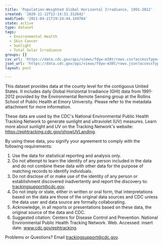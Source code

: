 ```yaml
---
title: 'Population-Weighted Global Horizontal Irradiance, 1991-2012'
created: '2020-11-12T12:14:31.312642'
modified: '2021-04-21T19:24:44.149764'
state: active
type: dataset
tags:
  - Environmental Health
  - Skin Cancer
  - Sunlight
  - Total Solar Irradiance
groups: []
csv_url: 'https://data.cdc.gov/api/views/fdyw-m38t/rows.csv?accessType=DOWNLOAD'
json_url: 'https://data.cdc.gov/api/views/fdyw-m38t/rows.json?accessType=DOWNLOAD'
layout: post

---
```

This dataset provides data at the county level for the contiguous United States. It includes daily Global Horizontal Irradiance (GHI) data from 1991-2012 provided by the Environmental Remote Sensing group at the Rollins School of Public Health at Emory University. Please refer to the metadata attachment for more information.

These data are used by the CDC's National Environmental Public Health Tracking Network to generate sunlight and ultraviolet (UV) measures. Learn more about sunlight and UV on the Tracking Network's website: https://ephtracking.cdc.gov/showUVLanding.

By using these data, you signify your agreement to comply with the following requirements: 
1.	Use the data for statistical reporting and analysis only. 
2.	Do not attempt to learn the identity of any person included in the data and do not combine these data with other data for the purpose of matching records to identify individuals. 
3.	Do not disclose of or make use of the identity of any person or establishment discovered inadvertently and report the discovery to: trackingsupport@cdc.gov. 
4.	Do not imply or state, either in written or oral form, that interpretations based on the data are those of the original data sources and CDC unless the data user and data source are formally collaborating. 
5.	Acknowledge, in all reports or presentations based on these data, the original source of the data and CDC. 
6.	Suggested citation: Centers for Disease Control and Prevention. National Environmental Public Health Tracking Network. Web. Accessed: insert date. www.cdc.gov/ephtracking. 

Problems or Questions? 
Email trackingsupport@cdc.gov.
